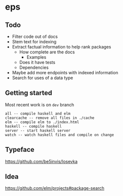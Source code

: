 # eps

## Todo
* Filter code out of docs
* Stem text for indexing
* Extract factual information to help rank packages
  * How complete are the docs
    * Examples
  * Does it have tests
  * Dependencies
* Maybe add more endpoints with indexed information
* Search for uses of a data type


## Getting started
Most recent work is on `dev` branch

```
all -- compile haskell and elm
clearcache -- remove all files in ./cache
elm -- compile elm to ./index.html
haskell -- compile haskell
server -- start haskell server
watch -- watch haskell files and compile on change
```

## Typeface
https://github.com/be5invis/Iosevka

## Idea
https://github.com/elm/projects#package-search
